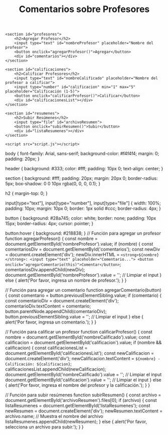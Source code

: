 <!DOCTYPE html>
<html lang="es">
<head>
    <meta charset="UTF-8">
    <meta name="viewport" content="width=device-width, initial-scale=1.0">
    <title>Blog de Profesores</title>
    <link rel="stylesheet" href="style.css">
</head>
<body>
    <header>
        <h1>Comentarios sobre Profesores</h1>
    </header>
    
    <section id="profesores">
        <h2>Agregar Profesor</h2>
        <input type="text" id="nombreProfesor" placeholder="Nombre del profesor">
        <button onclick="agregarProfesor()">Agregar</button>
        <div id="comentarios"></div>
    </section>

    <section id="calificaciones">
        <h2>Calificar Profesores</h2>
        <input type="text" id="nombreCalificado" placeholder="Nombre del profesor a calificar">
        <input type="number" id="calificacion" min="1" max="5" placeholder="Calificación (1-5)">
        <button onclick="calificarProfesor()">Calificar</button>
        <div id="calificacionesList"></div>
    </section>

    <section id="resumenes">
        <h2>Subir Resúmenes</h2>
        <input type="file" id="archivoResumen">
        <button onclick="subirResumen()">Subir</button>
        <div id="listaResumenes"></div>
    </section>

    <script src="script.js"></script>
</body>
</html>
body {
    font-family: Arial, sans-serif;
    background-color: #f4f4f4;
    margin: 0;
    padding: 20px;
}

header {
    background: #333;
    color: #fff;
    padding: 10px 0;
    text-align: center;
}

section {
    background: #fff;
    padding: 20px;
    margin: 20px 0;
    border-radius: 5px;
    box-shadow: 0 0 10px rgba(0, 0, 0, 0.1);
}

h2 {
    margin-top: 0;
}

input[type="text"], input[type="number"], input[type="file"] {
    width: 100%;
    padding: 10px;
    margin: 10px 0;
    border: 1px solid #ccc;
    border-radius: 4px;
}

button {
    background: #28a745;
    color: white;
    border: none;
    padding: 10px 15px;
    border-radius: 4px;
    cursor: pointer;
}

button:hover {
    background: #218838;
}
// Función para agregar un profesor
function agregarProfesor() {
    const nombre = document.getElementById('nombreProfesor').value;
    if (nombre) {
        const comentariosDiv = document.getElementById('comentarios');
        const newDiv = document.createElement('div');
        newDiv.innerHTML = `<strong>${nombre}</strong>: <input type="text" placeholder="Comentario...">
                            <button onclick="agregarComentario(this)">Comentar</button>`;
        comentariosDiv.appendChild(newDiv);
        document.getElementById('nombreProfesor').value = ''; // Limpiar el input
    } else {
        alert('Por favor, ingresa un nombre de profesor.');
    }
}

// Función para agregar un comentario
function agregarComentario(button) {
    const comentario = button.previousElementSibling.value;
    if (comentario) {
        const comentarioDiv = document.createElement('div');
        comentarioDiv.textContent = comentario;
        button.parentNode.appendChild(comentarioDiv);
        button.previousElementSibling.value = ''; // Limpiar el input
    } else {
        alert('Por favor, ingresa un comentario.');
    }
}

// Función para calificar un profesor
function calificarProfesor() {
    const nombre = document.getElementById('nombreCalificado').value;
    const calificacion = document.getElementById('calificacion').value;
    if (nombre && calificacion) {
        const calificacionesList = document.getElementById('calificacionesList');
        const newCalificacion = document.createElement('div');
        newCalificacion.textContent = `${nombre} - Calificación: ${calificacion}`;
        calificacionesList.appendChild(newCalificacion);
        document.getElementById('nombreCalificado').value = ''; // Limpiar el input
        document.getElementById('calificacion').value = ''; // Limpiar el input
    } else {
        alert('Por favor, ingresa el nombre del profesor y la calificación.');
    }
}

// Función para subir resúmenes
function subirResumen() {
    const archivo = document.getElementById('archivoResumen').files[0];
    if (archivo) {
        const listaResumenes = document.getElementById('listaResumenes');
        const newResumen = document.createElement('div');
        newResumen.textContent = archivo.name; // Muestra el nombre del archivo
        listaResumenes.appendChild(newResumen);
    } else {
        alert('Por favor, selecciona un archivo para subir.');
    }
}

